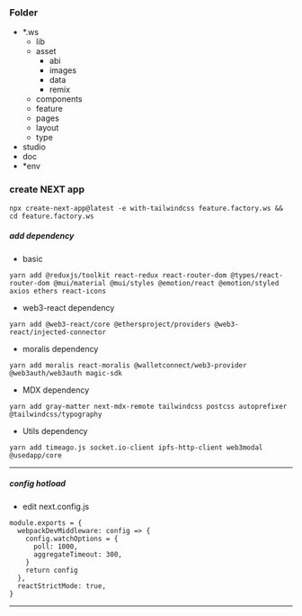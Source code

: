 ### Folder
- *.ws
  - lib
  - asset
    - abi
    - images
    - data
    - remix
  - components
  - feature
  - pages
  - layout
  - type
- studio
- doc
- *env

### create NEXT app
```
npx create-next-app@latest -e with-tailwindcss feature.factory.ws && cd feature.factory.ws

```
##### add dependency
-   basic
```
yarn add @reduxjs/toolkit react-redux react-router-dom @types/react-router-dom @mui/material @mui/styles @emotion/react @emotion/styled axios ethers react-icons 
```
-   web3-react dependency
```
yarn add @web3-react/core @ethersproject/providers @web3-react/injected-connector
```
-   moralis dependency
```
yarn add moralis react-moralis @walletconnect/web3-provider @web3auth/web3auth magic-sdk
```
-   MDX dependency
```
yarn add gray-matter next-mdx-remote tailwindcss postcss autoprefixer @tailwindcss/typography
```
-   Utils dependency
```
yarn add timeago.js socket.io-client ipfs-http-client web3modal @usedapp/core 
```
_____

##### config hotload 
+ edit next.config.js
  
```
module.exports = {
  webpackDevMiddleware: config => {
    config.watchOptions = {
      poll: 1000,
      aggregateTimeout: 300,
    }
    return config
  },
  reactStrictMode: true,
}
```
_____